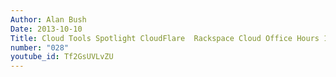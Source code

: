 ```yaml
---
Author: Alan Bush
Date: 2013-10-10
Title: Cloud Tools Spotlight CloudFlare  Rackspace Cloud Office Hours 10/10/13
number: "028"
youtube_id: Tf2GsUVLvZU
---
```



